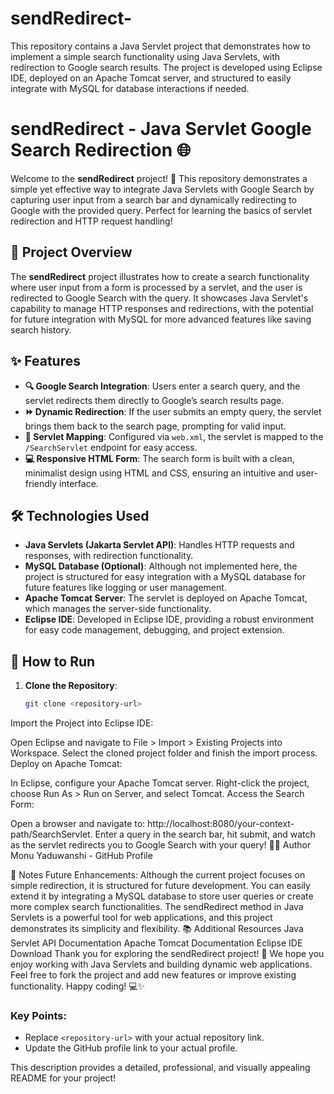 # sendRedirect-
This repository contains a Java Servlet project that demonstrates how to implement a simple search functionality using Java Servlets, with redirection to Google search results. The project is developed using Eclipse IDE, deployed on an Apache Tomcat server, and structured to easily integrate with MySQL for database interactions if needed.

# sendRedirect - Java Servlet Google Search Redirection 🌐

Welcome to the **sendRedirect** project! 🚀 This repository demonstrates a simple yet effective way to integrate Java Servlets with Google Search by capturing user input from a search bar and dynamically redirecting to Google with the provided query. Perfect for learning the basics of servlet redirection and HTTP request handling!

## 📜 Project Overview

The **sendRedirect** project illustrates how to create a search functionality where user input from a form is processed by a servlet, and the user is redirected to Google Search with the query. It showcases Java Servlet's capability to manage HTTP responses and redirections, with the potential for future integration with MySQL for more advanced features like saving search history.

## ✨ Features

- **🔍 Google Search Integration**: Users enter a search query, and the servlet redirects them directly to Google’s search results page.
- **⏩ Dynamic Redirection**: If the user submits an empty query, the servlet brings them back to the search page, prompting for valid input.
- **📂 Servlet Mapping**: Configured via `web.xml`, the servlet is mapped to the `/SearchServlet` endpoint for easy access.
- **💻 Responsive HTML Form**: The search form is built with a clean, minimalist design using HTML and CSS, ensuring an intuitive and user-friendly interface.

## 🛠️ Technologies Used

- **Java Servlets (Jakarta Servlet API)**: Handles HTTP requests and responses, with redirection functionality.
- **MySQL Database (Optional)**: Although not implemented here, the project is structured for easy integration with a MySQL database for future features like logging or user management.
- **Apache Tomcat Server**: The servlet is deployed on Apache Tomcat, which manages the server-side functionality.
- **Eclipse IDE**: Developed in Eclipse IDE, providing a robust environment for easy code management, debugging, and project extension.

## 🚀 How to Run

1. **Clone the Repository**:
   ```bash
   git clone <repository-url>
Import the Project into Eclipse IDE:

Open Eclipse and navigate to File > Import > Existing Projects into Workspace.
Select the cloned project folder and finish the import process.
Deploy on Apache Tomcat:

In Eclipse, configure your Apache Tomcat server.
Right-click the project, choose Run As > Run on Server, and select Tomcat.
Access the Search Form:

Open a browser and navigate to: http://localhost:8080/your-context-path/SearchServlet.
Enter a query in the search bar, hit submit, and watch as the servlet redirects you to Google Search with your query!
👨‍💻 Author
Monu Yaduwanshi - GitHub Profile

📝 Notes
Future Enhancements: Although the current project focuses on simple redirection, it is structured for future development. You can easily extend it by integrating a MySQL database to store user queries or create more complex search functionalities.
The sendRedirect method in Java Servlets is a powerful tool for web applications, and this project demonstrates its simplicity and flexibility.
📚 Additional Resources
Java Servlet API Documentation
Apache Tomcat Documentation
Eclipse IDE Download
Thank you for exploring the sendRedirect project! 🎉 We hope you enjoy working with Java Servlets and building dynamic web applications. Feel free to fork the project and add new features or improve existing functionality. Happy coding! 💻✨

### Key Points:
- Replace `<repository-url>` with your actual repository link.
- Update the GitHub profile link to your actual profile.

This description provides a detailed, professional, and visually appealing README for your project!
